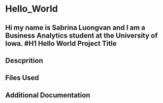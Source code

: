 # Hello_World
Hi my name is Sabrina Luongvan and I am a Business Analytics student at the University of Iowa.
#H1 **Hello World**
Project Title
---
Descprition
---
Files Used
---
Additional Documentation
---
